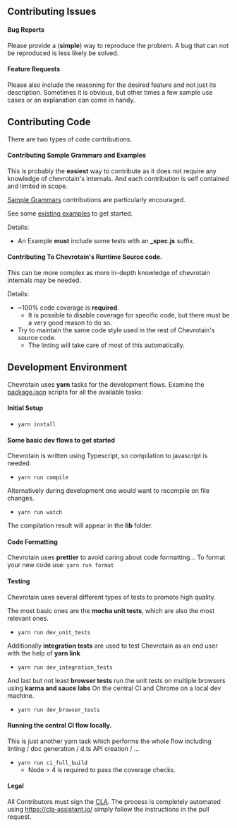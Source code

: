 ## Contributing Issues

#### Bug Reports

Please provide a (**simple**) way to reproduce the problem.
A bug that can not be reproduced is less likely be solved.

#### Feature Requests

Please also include the reasoning for the desired feature and not just its description.
Sometimes it is obvious, but other times a few sample use cases or an explanation
can come in handy.

## Contributing Code

There are two types of code contributions.

#### Contributing Sample Grammars and Examples

This is probably the **easiest** way to contribute as it does not require any knowledge of chevrotain's internals.
And each contribution is self contained and limited in scope.

[Sample Grammars][sample_grammars] contributions are particularly encouraged.

See some [existing examples][examples] to get started.

Details:

-   An Example **must** include some tests with an **\_spec.js** suffix.

#### Contributing To Chevrotain's Runtime Source code.

This can be more complex as more in-depth knowledge of chevrotain internals may be needed.

Details:

-   ~100% code coverage is **required**.
    -   It is possible to disable coverage for specific code, but there must be a very good reason to do so.
-   Try to maintain the same code style used in the rest of Chevrotain's source code.
    -   The linting will take care of most of this automatically.

## Development Environment

Chevrotain uses **yarn** tasks for the development flows.
Examine the [package.json][package] scripts for all the available tasks:

#### Initial Setup

-   `yarn install`

#### Some basic dev flows to get started

Chevrotain is written using Typescript, so compilation to javascript is needed.

-   `yarn run compile`

Alternatively during development one would want to recompile on file changes.

-   `yarn run watch`

The compilation result will appear in the **lib** folder.

#### Code Formatting

Chevrotain uses **prettier** to avoid caring about code formatting...
To format your new code use:
`yarn run format`

#### Testing

Chevrotain uses several different types of tests to promote high quality.

The most basic ones are the **mocha unit tests**, which are also the most relevant ones.

-   `yarn run dev_unit_tests`

Additionally **integration tests** are used to test Chevrotain as an end user with the help of **yarn link**

-   `yarn run dev_integration_tests`

And last but not least **browser tests** run the unit tests on multiple browsers using **karma and sauce labs**
On the central CI and Chrome on a local dev machine.

-   `yarn run dev_browser_tests`

#### Running the central CI flow locally.

This is just another yarn task which performs the whole flow
including linting / doc generation / d.ts API creation / ...

-   `yarn run ci_full_build`
    -   Node > 4 is required to pass the coverage checks.

#### Legal

All Contributors must sign the [CLA][cla].
The process is completely automated using https://cla-assistant.io/
simply follow the instructions in the pull request.

[examples]: https://github.com/SAP/chevrotain/tree/master/examples
[sample_grammars]: https://github.com/SAP/chevrotain/tree/master/examples/grammars
[cond_import]: https://github.com/SAP/chevrotain/blob/ab686d96aedb375515a14adad79b1ae8b91af2df/examples/parser/parametrized_rules/parametrized_spec.js#L8
[cla]: https://cla-assistant.io/SAP/chevrotain
[package]: https://github.com/SAP/chevrotain/blob/master/package.json
